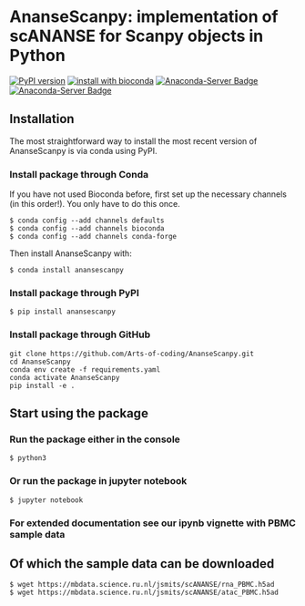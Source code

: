 # AnanseScanpy: implementation of scANANSE for Scanpy objects in Python
[![PyPI version](https://badge.fury.io/py/anansescanpy.svg)](https://badge.fury.io/py/anansescanpy)
[![install with bioconda](https://img.shields.io/badge/install%20with-bioconda-brightgreen.svg?style=flat)](http://bioconda.github.io/recipes/anansescanpy/README.html)
[![Anaconda-Server Badge](https://anaconda.org/bioconda/anansescanpy/badges/version.svg)](https://anaconda.org/bioconda/anansescanpy)
[![Anaconda-Server Badge](https://anaconda.org/bioconda/anansescanpy/badges/downloads.svg)](https://anaconda.org/bioconda/anansescanpy)

## Installation

The most straightforward way to install the most recent version of AnanseScanpy is via conda using PyPI.

### Install package through Conda
If you have not used Bioconda before, first set up the necessary channels (in this order!). 
You only have to do this once.
```
$ conda config --add channels defaults
$ conda config --add channels bioconda
$ conda config --add channels conda-forge
```

Then install AnanseScanpy with:
```
$ conda install anansescanpy
```

### Install package through PyPI
```
$ pip install anansescanpy
```

### Install package through GitHub
```
git clone https://github.com/Arts-of-coding/AnanseScanpy.git
cd AnanseScanpy
conda env create -f requirements.yaml
conda activate AnanseScanpy
pip install -e .
```

## Start using the package

### Run the package either in the console
```
$ python3
```

### Or run the package in jupyter notebook
```
$ jupyter notebook
```

### For extended documentation see our ipynb vignette with PBMC sample data
## Of which the sample data can be downloaded
```
$ wget https://mbdata.science.ru.nl/jsmits/scANANSE/rna_PBMC.h5ad
$ wget https://mbdata.science.ru.nl/jsmits/scANANSE/atac_PBMC.h5ad
```
